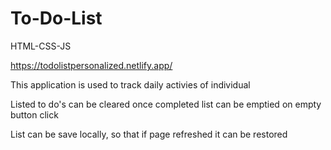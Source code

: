 # To-Do-List
HTML-CSS-JS

https://todolistpersonalized.netlify.app/

This application is used to track daily activies of individual

Listed to do's can be cleared once completed 
list can be emptied on empty button click

List can be save locally, so that if page refreshed it can be restored
